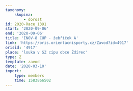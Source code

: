 ```yaml
---
taxonomy:
    skupina:
        - dorost
id: 2020-Race_1391
start: '2020-09-06'
end: '2020-09-06'
title: 'INOV-8 CUP - žebříček A'
link: 'https://oris.orientacnisporty.cz/Zavod?id=4917'
orisid: '4917'
place: 'louka v SZ cípu obce Ždírec'
type: Z
template: zavod
date: '2020-03-10'
import:
    type: members
    time: 1583866502
---
```

